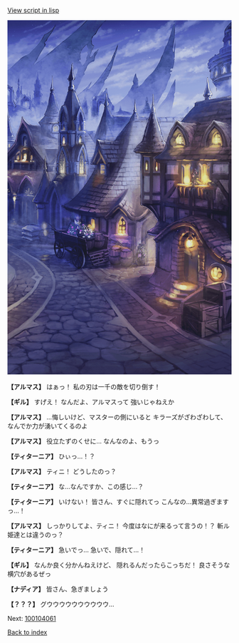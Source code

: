 [View script in lisp](../scripts/100104051.txt)

![101_city_night2.png](../images/backgrounds/101_city_night2.png)

**【アルマス】**
はぁっ！
私の刃は一千の敵を切り倒す！

**【ギル】**
すげえ！
なんだよ、アルマスって
強いじゃねえか

**【アルマス】**
…悔しいけど、マスターの側にいると
キラーズがざわざわして、
なんでか力が湧いてくるのよ

**【アルマス】**
役立たずのくせに…
なんなのよ、もうっ

**【ティターニア】**
ひぃっ…！？

**【アルマス】**
ティニ！
どうしたのっ？

**【ティターニア】**
な…なんですか、この感じ…？

**【ティターニア】**
いけない！
皆さん、すぐに隠れてっ
こんなの…異常過ぎますっ…！

**【アルマス】**
しっかりしてよ、ティニ！
今度はなにが来るって言うの！？
斬ル姫達とは違うのっ？

**【ティターニア】**
急いでっ…
急いで、隠れて…！

**【ギル】**
なんか良く分かんねえけど、
隠れるんだったらこっちだ！
良さそうな横穴があるぜっ

**【ナディア】**
皆さん、急ぎましょう

**【？？？】**
グウウウウウウウウウウ…


Next: [100104061](100104061.md)

[Back to index](index.md)
